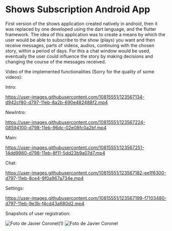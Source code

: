 # Shows Subscription Android App

First version of the shows application created natively in android, then it was replaced by one developed using the dart language, and the flutter framework. The idea of this application was to create a means by which the user would be able to subscribe to the show (plays) you want and then receive messages, parts of videos, audios, continuing with the chosen story, within a period of days. For this a chat window would be used, eventually the user could influence the story by making decisions and changing the course of the messages received.

Video of the implemented functionalities (Sorry for the quality of some videos):

Intro:

https://user-images.githubusercontent.com/10815551/123567134-d942cf80-d797-11eb-8a2b-690e482488f2.mp4

NewIntro:

https://user-images.githubusercontent.com/10815551/123567224-08594100-d798-11eb-96dc-02e08fc0a2bf.mp4

Main:

https://user-images.githubusercontent.com/10815551/123567251-14dd9980-d798-11eb-8f11-5dd23b9a07d7.mp4

Chat:

https://user-images.githubusercontent.com/10815551/123567182-ee1f6300-d797-11eb-8ce4-9f0a967a734e.mp4

Settings:

https://user-images.githubusercontent.com/10815551/123567199-f7103480-d797-11eb-9e3b-f4cd43a680d2.mp4

Snapshots of user registration:

![Foto de Javier Coronel(1)](https://user-images.githubusercontent.com/10815551/123567332-4d7d7300-d798-11eb-9e65-e982f0d2bb2f.jpg)
![Foto de Javier Coronel](https://user-images.githubusercontent.com/10815551/123567335-4eaea000-d798-11eb-9d4b-d7a1b38565fd.jpg)

